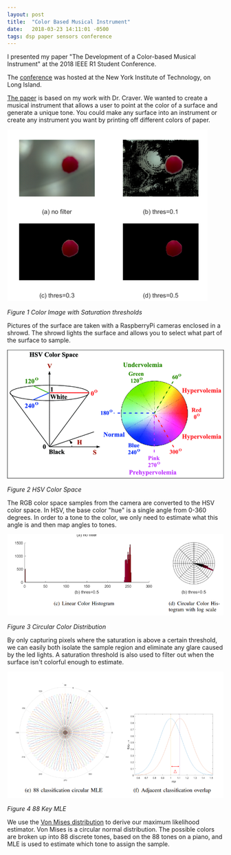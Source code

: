 ```yaml
---
layout: post
title:  "Color Based Musical Instrument"
date:   2018-03-23 14:11:01 -0500
tags: dsp paper sensors conference
---
```

I presented my paper "The Development of a Color-based Musical Instrument" at the 2018 IEEE R1 Student Conference.
<!-- excerpt-end -->
The [conference](https://site.ieee.org/r1-sac/r1-student-conference/r1-student-conference2018-ieee-r1-student-conference/) was hosted at the New York Institute of Technology, on Long Island. 

 [The paper](/_files/Stone_Samuel_180308_Color_Instrument.pdf) is  based on my work with Dr. Craver. We wanted to create a musical instrument that allows a user to point at the color of a surface and generate a unique tone. You could make any surface into an instrument or create any instrument you want by printing off different colors of paper. 

![Color Image Example](/_img/color_image_example.PNG)

*Figure 1 Color Image with Saturation thresholds*

Pictures of the surface are taken with a RaspberryPi cameras enclosed in a shrowd. The shrowd lights the surface and allows you to select what part of the surface to sample. 

![HSV Color Space](/_img/hsv_color_space.png)

*Figure 2 HSV Color Space*

The RGB color space samples from the camera are converted to the HSV color space. In HSV, the base color "hue" is a single angle from 0-360 degrees. In order to a tone to the color, we only need to estimate what this angle is and then map angles to tones. 

![Color Distribution](/_img/color_distro.PNG)

*Figure 3 Circular Color Distribution*

By only capturing pixels where the saturation is above a certain threshold, we can easily both isolate the sample region and eliminate any glare caused by the led lights. A saturation threshold is also used to filter out when the surface isn't colorful enough to estimate.  

![Possible Estimates](/_img/88_key_mle.PNG)

*Figure 4 88 Key MLE*

We use the [Von Mises distribution](https://en.wikipedia.org/wiki/Von_Mises_distribution) to derive our maximum likelihood estimator. Von Mises is a circular normal distribution. The possible colors are broken up into 88 discrete tones, based on the 88 tones on a piano, and MLE is used to estimate which tone to assign the sample. 

